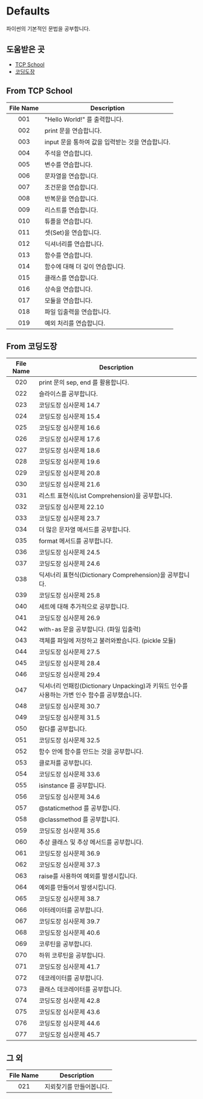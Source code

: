 # Defaults
파이썬의 기본적인 문법을 공부합니다.


## 도움받은 곳
* [TCP School](http://tcpschool.com/python2018/intro)
* [코딩도장](https://dojang.io/course/view.php?id=7)


## From TCP School

|File Name|Description|
|:---:|---|
|001|"Hello World!" 를 출력합니다.|
|002|print 문을 연습합니다.|
|003|input 문을 통하여 값을 입력받는 것을 연습합니다.|
|004|주석을 연습합니다.|
|005|변수를 연습합니다.|
|006|문자열을 연습합니다.|
|007|조건문을 연습합니다.|
|008|반복문을 연습합니다.|
|009|리스트를 연습합니다.|
|010|튜플을 연습합니다.|
|011|셋(Set)을 연습합니다.|
|012|딕셔너리를 연습합니다.|
|013|함수를 연습합니다.|
|014|함수에 대해 더 깊이 연습합니다.|
|015|클래스를 연습합니다.|
|016|상속을 연습합니다.|
|017|모듈을 연습합니다.|
|018|파일 입출력을 연습합니다.|
|019|예외 처리를 연습합니다.|


## From 코딩도장

|File Name|Description|
|:---:|---|
|020|print 문의 sep, end 를 활용합니다.|
|022|슬라이스를 공부합니다.|
|023|코딩도장 심사문제 14.7|
|024|코딩도장 심사문제 15.4|
|025|코딩도장 심사문제 16.6|
|026|코딩도장 심사문제 17.6|
|027|코딩도장 심사문제 18.6|
|028|코딩도장 심사문제 19.6|
|029|코딩도장 심사문제 20.8|
|030|코딩도장 심사문제 21.6|
|031|리스트 표현식(List Comprehension)을 공부합니다.|
|032|코딩도장 심사문제 22.10|
|033|코딩도장 심사문제 23.7|
|034|더 많은 문자열 메서드를 공부합니다.|
|035|format 메서드를 공부합니다.|
|036|코딩도장 심사문제 24.5|
|037|코딩도장 심사문제 24.6|
|038|딕셔너리 표현식(Dictionary Comprehension)을 공부합니다.|
|039|코딩도장 심사문제 25.8|
|040|세트에 대해 추가적으로 공부합니다.|
|041|코딩도장 심사문제 26.9|
|042|with-as 문을 공부합니다. (파일 입출력)|
|043|객체를 파일에 저장하고 불러와봤습니다. (pickle 모듈)|
|044|코딩도장 심사문제 27.5|
|045|코딩도장 심사문제 28.4|
|046|코딩도장 심사문제 29.4|
|047|딕셔너리 언패킹(Dictionary Unpacking)과 키워드 인수를 사용하는 가변 인수 함수를 공부했습니다.|
|048|코딩도장 심사문제 30.7|
|049|코딩도장 심사문제 31.5|
|050|람다를 공부합니다.|
|051|코딩도장 심사문제 32.5|
|052|함수 안에 함수를 만드는 것을 공부합니다.|
|053|클로저를 공부합니다.|
|054|코딩도장 심사문제 33.6|
|055|isinstance 를 공부합니다.|
|056|코딩도장 심사문제 34.6|
|057|@staticmethod 를 공부합니다.|
|058|@classmethod 를 공부합니다.|
|059|코딩도장 심사문제 35.6|
|060|추상 클래스 및 추상 메서드를 공부합니다.|
|061|코딩도장 심사문제 36.9|
|062|코딩도장 심사문제 37.3|
|063|raise를 사용하여 예외를 발생시킵니다.|
|064|예외를 만들어서 발생시킵니다.|
|065|코딩도장 심사문제 38.7|
|066|이터레이터를 공부합니다.|
|067|코딩도장 심사문제 39.7|
|068|코딩도장 심사문제 40.6|
|069|코루틴을 공부합니다.|
|070|하위 코루틴을 공부합니다.|
|071|코딩도장 심사문제 41.7|
|072|데코레이터를 공부합니다.|
|073|클래스 데코레이터를 공부합니다.|
|074|코딩도장 심사문제 42.8|
|075|코딩도장 심사문제 43.6|
|076|코딩도장 심사문제 44.6|
|077|코딩도장 심사문제 45.7|


## 그 외

|File Name|Description|
|:---:|---|
|021|지뢰찾기를 만들어봅니다.|